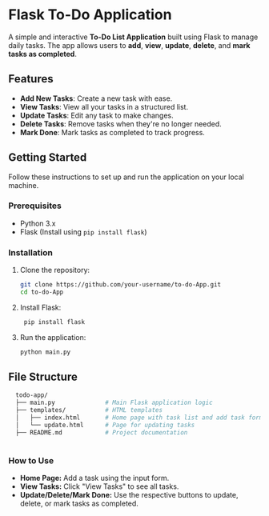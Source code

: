 # Flask To-Do Application

A simple and interactive **To-Do List Application** built using Flask to manage daily tasks. The app allows users to **add**, **view**, **update**, **delete**, and **mark tasks as completed**.

## Features

- **Add New Tasks**: Create a new task with ease.
- **View Tasks**: View all your tasks in a structured list.
- **Update Tasks**: Edit any task to make changes.
- **Delete Tasks**: Remove tasks when they're no longer needed.
- **Mark Done**: Mark tasks as completed to track progress.

## Getting Started

Follow these instructions to set up and run the application on your local machine.

### Prerequisites

- Python 3.x
- Flask (Install using `pip install flask`)

### Installation

1. Clone the repository:

   ```bash
   git clone https://github.com/your-username/to-do-App.git
   cd to-do-App

2. Install Flask:
   
   ```bash
    pip install flask

3. Run the application:

    ```bash
    python main.py

## File Structure
  ```bash
    todo-app/
    ├── main.py              # Main Flask application logic
    ├── templates/           # HTML templates
    │   ├── index.html       # Home page with task list and add task form
    │   └── update.html      # Page for updating tasks
    ├── README.md            # Project documentation
   
  ```

### How to Use
- **Home Page:** Add a task using the input form.
- **View Tasks:** Click "View Tasks" to see all tasks.
- **Update/Delete/Mark Done:** Use the respective buttons to update, delete, or mark tasks as completed.

